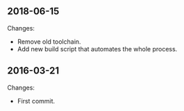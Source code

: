 ## 2018-06-15
Changes:
- Remove old toolchain.
- Add new build script that automates the whole process.

## 2016-03-21
Changes:
- First commit.
